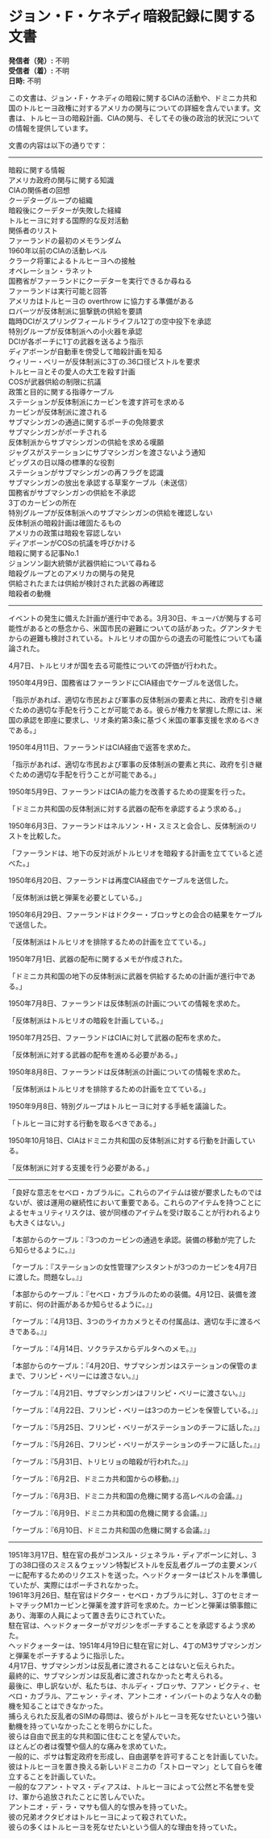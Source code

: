 # ジョン・F・ケネディ暗殺記録に関する文書

**発信者（発）:** 不明  
**受信者（着）:** 不明  
**日時:** 不明  

この文書は、ジョン・F・ケネディの暗殺に関するCIAの活動や、ドミニカ共和国のトルヒーヨ政権に対するアメリカの関与についての詳細を含んでいます。文書は、トルヒーヨの暗殺計画、CIAの関与、そしてその後の政治的状況についての情報を提供しています。

文書の内容は以下の通りです：

---

暗殺に関する情報  
アメリカ政府の関与に関する知識  
CIAの関係者の回想  
クーデターグループの組織  
暗殺後にクーデターが失敗した経緯  
トルヒーヨに対する国際的な反対活動  
関係者のリスト  
ファーランドの最初のメモランダム  
1960年以前のCIAの活動レベル  
クラーク将軍によるトルヒーヨへの接触  
オペレーション・ラネット  
国務省がファーランドにクーデターを実行できるか尋ねる  
ファーランドは実行可能と回答  
アメリカはトルヒーヨの overthrow に協力する準備がある  
ロバーツが反体制派に狙撃銃の供給を要請  
臨時DCIがスプリングフィールドライフル12丁の空中投下を承認  
特別グループが反体制派への小火器を承認  
DCIが各ポーチに1丁の武器を送るよう指示  
ディアボーンが自動車を傍受して暗殺計画を知る  
ウィリー・ベリーが反体制派に3丁の.36口径ピストルを要求  
トルヒーヨとその愛人の大工を殺す計画  
COSが武器供給の制限に抗議  
政策と目的に関する指導ケーブル  
ステーションが反体制派にカービンを渡す許可を求める  
カービンが反体制派に渡される  
サブマシンガンの通過に関するポーチの免除要求  
サブマシンガンがポーチされる  
反体制派からサブマシンガンの供給を求める嘆願  
ジャグスがステーションにサブマシンガンを渡さないよう通知  
ピッグスの日以降の標準的な役割  
ステーションがサブマシンガンの再フラグを認識  
サブマシンガンの放出を承認する草案ケーブル（未送信）  
国務省がサブマシンガンの供給を不承認  
3丁のカービンの所在  
特別グループが反体制派へのサブマシンガンの供給を確認しない  
反体制派の暗殺計画は確固たるもの  
アメリカの政策は暗殺を容認しない  
ディアボーンがCOSの抗議を呼びかける  
暗殺に関する記事No.1  
ジョンソン副大統領が武器供給について尋ねる  
暗殺グループとのアメリカの関与の発見  
供給されたまたは供給が検討された武器の再確認  
暗殺者の動機  

---

イベントの発生に備えた計画が進行中である。3月30日、キューバが関与する可能性があるとの懸念から、米国市民の避難についての話があった。グアンタナモからの避難も検討されている。トルヒリオの国からの退去の可能性についても議論された。

4月7日、トルヒリオが国を去る可能性についての評価が行われた。

1950年4月9日、国務省はファーランドにCIA経由でケーブルを送信した。

「指示があれば、適切な市民および軍事の反体制派の要素と共に、政府を引き継ぐための適切な手配を行うことが可能である。彼らが権力を掌握した際には、米国の承認を即座に要求し、リオ条約第3条に基づく米国の軍事支援を求めるべきである。」

1950年4月11日、ファーランドはCIA経由で返答を求めた。

「指示があれば、適切な市民および軍事の反体制派の要素と共に、政府を引き継ぐための適切な手配を行うことが可能である。」

1950年5月9日、ファーランドはCIAの能力を改善するための提案を行った。

「ドミニカ共和国の反体制派に対する武器の配布を承認するよう求める。」

1950年6月3日、ファーランドはネルソン・H・スミスと会合し、反体制派のリストを比較した。

「ファーランドは、地下の反対派がトルヒリオを暗殺する計画を立てていると述べた。」

1950年6月20日、ファーランドは再度CIA経由でケーブルを送信した。

「反体制派は銃と弾薬を必要としている。」

1950年6月29日、ファーランドはドクター・ブロッサとの会合の結果をケーブルで送信した。

「反体制派はトルヒリオを排除するための計画を立てている。」

1950年7月1日、武器の配布に関するメモが作成された。

「ドミニカ共和国の地下の反体制派に武器を供給するための計画が進行中である。」

1950年7月8日、ファーランドは反体制派の計画についての情報を求めた。

「反体制派はトルヒリオの暗殺を計画している。」

1950年7月25日、ファーランドはCIAに対して武器の配布を求めた。

「反体制派に対する武器の配布を進める必要がある。」

1950年8月8日、ファーランドは反体制派の計画についての情報を求めた。

「反体制派はトルヒリオを排除するための計画を立てている。」

1950年9月8日、特別グループはトルヒーヨに対する手紙を議論した。

「トルヒーヨに対する行動を取るべきである。」

1950年10月18日、CIAはドミニカ共和国の反体制派に対する行動を計画している。

「反体制派に対する支援を行う必要がある。」

---

「良好な意志をセベロ・カブラルに。これらのアイテムは彼が要求したものではないが、彼は運用の継続性において重要である。これらのアイテムを持つことによるセキュリティリスクは、彼が同様のアイテムを受け取ることが行われるよりも大きくはない。」

「本部からのケーブル：『3つのカービンの通過を承認。装備の移動が完了したら知らせるように。』」

「ケーブル：『ステーションの女性管理アシスタントが3つのカービンを4月7日に渡した。問題なし。』」

「本部からのケーブル：『セベロ・カブラルのための装備。4月12日、装備を渡す前に、何の計画があるか知らせるように。』」

「ケーブル：『4月13日、3つのライカカメラとその付属品は、適切な手に渡るべきである。』」

「ケーブル：『4月14日、ソクラテスからデルタへのメモ。』」

「本部からのケーブル：『4月20日、サブマシンガンはステーションの保管のままで、フリンピ・ベリーには渡さない。』」

「ケーブル：『4月21日、サブマシンガンはフリンピ・ベリーに渡さない。』」

「ケーブル：『4月22日、フリンピ・ベリーは3つのカービンを保管している。』」

「ケーブル：『5月25日、フリンピ・ベリーがステーションのチーフに話した。』」

「ケーブル：『5月26日、フリンピ・ベリーがステーションのチーフに話した。』」

「ケーブル：『5月31日、トリヒリョの暗殺が行われた。』」

「ケーブル：『6月2日、ドミニカ共和国からの移動。』」

「ケーブル：『6月3日、ドミニカ共和国の危機に関する高レベルの会議。』」

「ケーブル：『6月9日、ドミニカ共和国の危機に関する会議。』」

「ケーブル：『6月10日、ドミニカ共和国の危機に関する会議。』」

---

1951年3月17日、駐在官の長がコンスル・ジェネラル・ディアボーンに対し、3丁の38口径のスミス＆ウェッソン特製ピストルを反乱者グループの主要メンバーに配布するためのリクエストを送った。ヘッドクォーターはピストルを準備していたが、実際にはポーチされなかった。  
1961年3月26日、駐在官はドクター・セベロ・カブラルに対し、3丁のセミオートマチックM1カービンと弾薬を渡す許可を求めた。カービンと弾薬は領事館にあり、海軍の人員によって置き去りにされていた。  
駐在官は、ヘッドクォーターがマガジンをポーチすることを承認するよう求めた。  
ヘッドクォーターは、1951年4月19日に駐在官に対し、4丁のM3サブマシンガンと弾薬をポーチするように指示した。  
4月17日、サブマシンガンは反乱者に渡されることはないと伝えられた。  
最終的に、サブマシンガンは反乱者に渡されなかったと考えられる。  
最後に、申し訳ないが、私たちは、ホルディ・ブロッサ、フアン・ビクティ、セベロ・カブラル、アニャン・ティオ、アントニオ・インバートのような人々の動機を知ることはできなかった。  
捕らえられた反乱者のSIMの尋問は、彼らがトルヒーヨを死なせたいという強い動機を持っていなかったことを明らかにした。  
彼らは自由で民主的な共和国に住むことを望んでいた。  
ほとんどの者は復讐や個人的な痛みを求めていた。  
一般的に、ポサは暫定政府を形成し、自由選挙を許可することを計画していた。  
彼はトルヒーヨを置き換える新しいドミニカの「ストローマン」として自らを確立することを計画していた。  
一般的なフアン・トマス・ディアスは、トルヒーヨによって公然と不名誉を受け、軍から追放されたことに苦しんでいた。  
アントニオ・デ・ラ・マサも個人的な恨みを持っていた。  
彼の兄弟オクタビオはトルヒーヨによって殺されていた。  
彼らの多くはトルヒーヨを死なせたいという個人的な理由を持っていた。